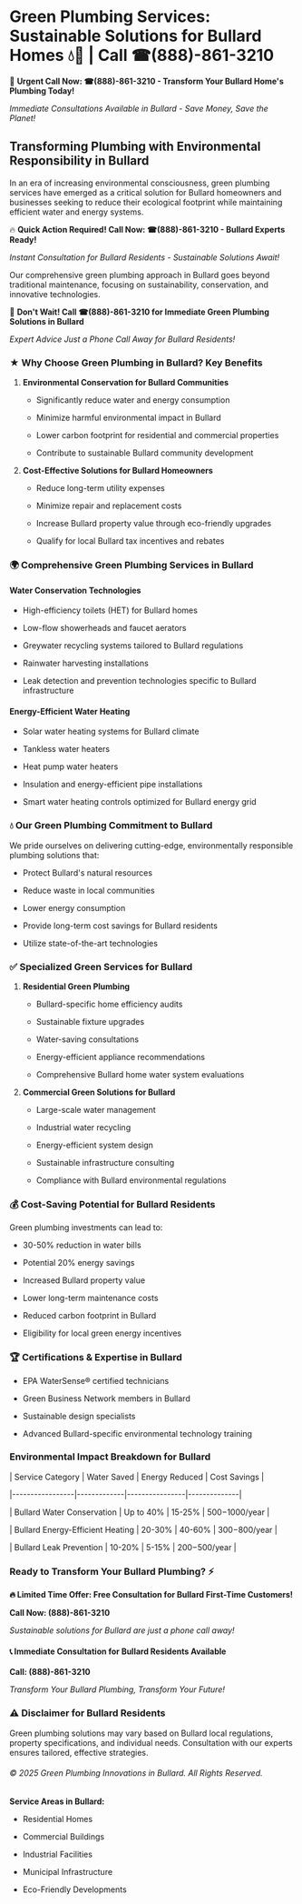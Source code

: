 # Green Plumbing Services: Sustainable Solutions for Bullard Homes 💧🌿 | Call ☎(888)-861-3210

🚨 **Urgent Call Now: ☎(888)-861-3210 - Transform Your Bullard Home's Plumbing Today!**
*Immediate Consultations Available in Bullard - Save Money, Save the Planet!*

## Transforming Plumbing with Environmental Responsibility in Bullard

In an era of increasing environmental consciousness, green plumbing services have emerged as a critical solution for Bullard homeowners and businesses seeking to reduce their ecological footprint while maintaining efficient water and energy systems. 

🔥 **Quick Action Required! Call Now: ☎(888)-861-3210 - Bullard Experts Ready!**
*Instant Consultation for Bullard Residents - Sustainable Solutions Await!*

Our comprehensive green plumbing approach in Bullard goes beyond traditional maintenance, focusing on sustainability, conservation, and innovative technologies.

🚨 **Don't Wait! Call ☎(888)-861-3210 for Immediate Green Plumbing Solutions in Bullard**
*Expert Advice Just a Phone Call Away for Bullard Residents!*

### ★ Why Choose Green Plumbing in Bullard? Key Benefits

1. **Environmental Conservation for Bullard Communities** 
   - Significantly reduce water and energy consumption
   - Minimize harmful environmental impact in Bullard
   - Lower carbon footprint for residential and commercial properties
   - Contribute to sustainable Bullard community development

2. **Cost-Effective Solutions for Bullard Homeowners** 
   - Reduce long-term utility expenses
   - Minimize repair and replacement costs
   - Increase Bullard property value through eco-friendly upgrades
   - Qualify for local Bullard tax incentives and rebates

### 🌍 Comprehensive Green Plumbing Services in Bullard

#### Water Conservation Technologies
- High-efficiency toilets (HET) for Bullard homes
- Low-flow showerheads and faucet aerators
- Greywater recycling systems tailored to Bullard regulations
- Rainwater harvesting installations
- Leak detection and prevention technologies specific to Bullard infrastructure

#### Energy-Efficient Water Heating
- Solar water heating systems for Bullard climate
- Tankless water heaters
- Heat pump water heaters
- Insulation and energy-efficient pipe installations
- Smart water heating controls optimized for Bullard energy grid

### 💧 Our Green Plumbing Commitment to Bullard

We pride ourselves on delivering cutting-edge, environmentally responsible plumbing solutions that:
- Protect Bullard's natural resources
- Reduce waste in local communities
- Lower energy consumption
- Provide long-term cost savings for Bullard residents
- Utilize state-of-the-art technologies

### ✅ Specialized Green Services for Bullard

1. **Residential Green Plumbing**
   - Bullard-specific home efficiency audits
   - Sustainable fixture upgrades
   - Water-saving consultations
   - Energy-efficient appliance recommendations
   - Comprehensive Bullard home water system evaluations

2. **Commercial Green Solutions for Bullard**
   - Large-scale water management
   - Industrial water recycling
   - Energy-efficient system design
   - Sustainable infrastructure consulting
   - Compliance with Bullard environmental regulations

### 💰 Cost-Saving Potential for Bullard Residents

Green plumbing investments can lead to:
- 30-50% reduction in water bills
- Potential 20% energy savings
- Increased Bullard property value
- Lower long-term maintenance costs
- Reduced carbon footprint in Bullard
- Eligibility for local green energy incentives

### 🏆 Certifications & Expertise in Bullard

- EPA WaterSense® certified technicians
- Green Business Network members in Bullard
- Sustainable design specialists
- Advanced Bullard-specific environmental technology training

### Environmental Impact Breakdown for Bullard

| Service Category | Water Saved | Energy Reduced | Cost Savings |
|-----------------|-------------|----------------|--------------|
| Bullard Water Conservation | Up to 40% | 15-25% | $500-$1000/year |
| Bullard Energy-Efficient Heating | 20-30% | 40-60% | $300-$800/year |
| Bullard Leak Prevention | 10-20% | 5-15% | $200-$500/year |

### Ready to Transform Your Bullard Plumbing? ⚡

**🔥 Limited Time Offer: Free Consultation for Bullard First-Time Customers!**

**Call Now: (888)-861-3210**
*Sustainable solutions for Bullard are just a phone call away!*

#### 📞 Immediate Consultation for Bullard Residents Available

**Call: (888)-861-3210**
*Transform Your Bullard Plumbing, Transform Your Future!*

### ⚠️ Disclaimer for Bullard Residents

Green plumbing solutions may vary based on Bullard local regulations, property specifications, and individual needs. Consultation with our experts ensures tailored, effective strategies.

###### © 2025 Green Plumbing Innovations in Bullard. All Rights Reserved.

**Service Areas in Bullard:** 
- Residential Homes
- Commercial Buildings
- Industrial Facilities
- Municipal Infrastructure
- Eco-Friendly Developments
